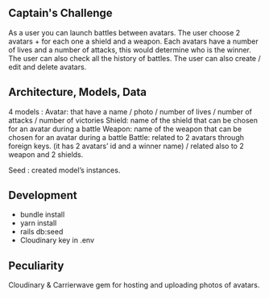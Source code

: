 ## Captain's Challenge

As a user you can launch battles between avatars. The user choose 2 avatars + for each one a shield and a weapon.
Each avatars have a number of lives and a number of attacks, this would determine who is the winner.
The user can also check all the history of battles.
The user can also create / edit and delete avatars.


## Architecture, Models, Data

4 models :
Avatar: that have a name / photo / number of lives / number of attacks / number of victories
Shield: name of the shield that can be chosen for an avatar during a battle
Weapon: name of the weapon that can be chosen for an avatar during a battle
Battle: related to 2 avatars through foreign keys. (it has 2 avatars’ id and a winner name) / related also to 2 weapon and 2 shields.

Seed : created model’s instances.

## Development

- bundle install
- yarn install
- rails db:seed
- Cloudinary key in .env


## Peculiarity

Cloudinary & Carrierwave gem for hosting and uploading photos of avatars.
